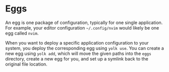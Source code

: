 # Eggs

An egg is one package of configuration, typically for one single application.
For example, your editor configuration `~/.config/nvim` would likely be one egg called `nvim`.

When you want to deploy a specific application configuration to your system, you deploy the corresponding egg using `yolk use`.
You can create a new egg using `yolk add`, which will move the given paths into the `eggs` directory,
create a new egg for you, and set up a symlink back to the original file location.

